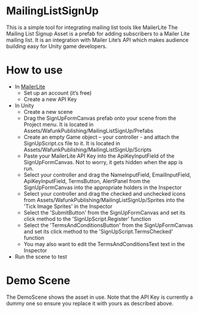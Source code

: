 # MailingListSignUp
This is a simple tool for integrating mailing list tools like MailerLite
The Mailing List Signup Asset is a prefab for adding subscribers to a Mailer Lite mailing list. It is an integration with Mailer Lite’s API which makes audience building easy for Unity game developers.

# How to use
- In [MailerLite](https://www.mailerlite.com/)
  - Set up an account (it’s free)  
  - Create a new API Key
- In Unity
  - Create a new scene
  - Drag the SignUpFormCanvas prefab onto your scene from the Project menu. It is located in Assets/WafunkPublishing/MailingListSignUp/Prefabs
  - Create an empty Game object – your controller - and attach the SignUpScript.cs file to it. It is located in Assets/WafunkPublishing/MailingListSignUp/Scripts
  - Paste your MailerLite API Key into the ApiKeyInputField of the SignUpFormCanvas. Not to worry, it gets hidden when the app is run.
  - Select your controller and drag the NameInputField, EmailInputField, ApiKeyInputField, TermsButton, AlertPanel from the SignUpFormCanvas into the appropriate holders in the Inspector
  - Select your controller and drag the checked and unchecked icons from Assets/WafunkPublishing/MailingListSignUp/Sprites into the 'Tick Image Sprites' in the Inspector
  - Select the 'SubmitButton' from the SignUpFormCanvas and set its click method to the 'SignUpScript.Register' function
  - Select the 'TermsAndConditionsButton' from the SignUpFormCanvas and set its click method to the 'SignUpScript.TermsChecked' function
  - You may also want to edit the TermsAndConditionsText text in the Inspector
- Run the scene to test

# Demo Scene
The DemoScene shows the asset in use. Note that the API Key is currently a dummy one so ensure you replace it with yours as described above.
